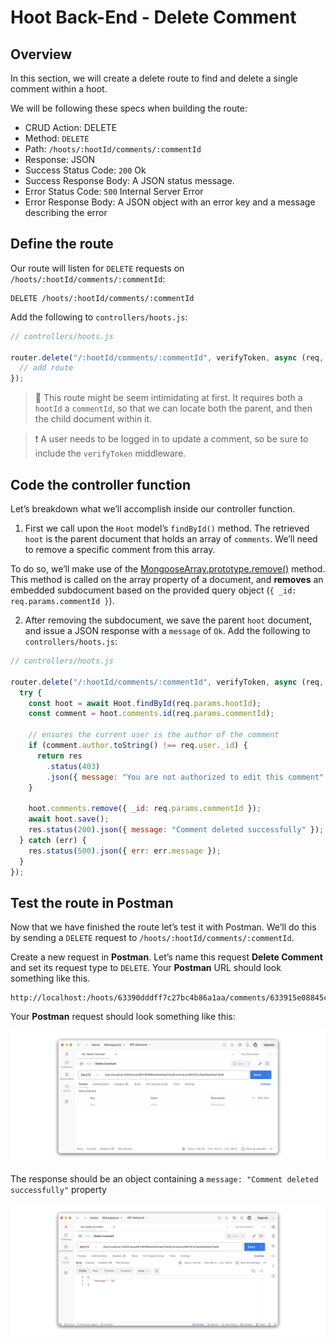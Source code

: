 # Hoot Back-End - Delete Comment

## Overview
In this section, we will create a delete route to find and delete a single comment within a hoot.

We will be following these specs when building the route:

- CRUD Action: DELETE
- Method: `DELETE`
- Path: `/hoots/:hootId/comments/:commentId`
- Response: JSON
- Success Status Code: `200` Ok
- Success Response Body: A JSON status message.
- Error Status Code: `500` Internal Server Error
- Error Response Body: A JSON object with an error key and a message describing the error

## Define the route
Our route will listen for `DELETE` requests on `/hoots/:hootId/comments/:commentId`:

```
DELETE /hoots/:hootId/comments/:commentId
```

Add the following to `controllers/hoots.js`:

```js
// controllers/hoots.js

router.delete("/:hootId/comments/:commentId", verifyToken, async (req, res) => {
  // add route
});
```

> 🧠 This route might be seem intimidating at first. It requires both a `hootId` a `commentId`, so that we can locate both the parent, and then the child document within it.

> ❗ A user needs to be logged in to update a comment, so be sure to include the `verifyToken` middleware.

## Code the controller function
Let’s breakdown what we’ll accomplish inside our controller function.

1. First we call upon the `Hoot` model’s `findById()` method. The retrieved `hoot` is the parent document that holds an array of `comments`. We’ll need to remove a specific comment from this array.

To do so, we’ll make use of the [MongooseArray.prototype.remove()](https://mongoosejs.com/docs/api/documentarray.html) method. This method is called on the array property of a document, and **removes** an embedded subdocument based on the provided query object (`{ _id: req.params.commentId }`).

2. After removing the subdocument, we save the parent `hoot` document, and issue a JSON response with a `message` of `Ok`.
Add the following to `controllers/hoots.js`:

```js
// controllers/hoots.js

router.delete("/:hootId/comments/:commentId", verifyToken, async (req, res) => {
  try {
    const hoot = await Hoot.findById(req.params.hootId);
    const comment = hoot.comments.id(req.params.commentId);

    // ensures the current user is the author of the comment
    if (comment.author.toString() !== req.user._id) {
      return res
        .status(403)
        .json({ message: "You are not authorized to edit this comment" });
    }

    hoot.comments.remove({ _id: req.params.commentId });
    await hoot.save();
    res.status(200).json({ message: "Comment deleted successfully" });
  } catch (err) {
    res.status(500).json({ err: err.message });
  }
});
```

## Test the route in Postman
Now that we have finished the route let’s test it with Postman. We’ll do this by sending a `DELETE` request to `/hoots/:hootId/comments/:commentId`.

Create a new request in **Postman**. Let’s name this request **Delete Comment** and set its request type to `DELETE`. Your **Postman** URL should look something like this.

```
http://localhost:/hoots/63390dddff7c27bc4b86a1aa/comments/633915e08845c5a891cd4bf2
```

Your **Postman** request should look something like this:

![delete comment req](/public/images/delete-req.png)

The response should be an object containing a `message: "Comment deleted successfully"` property

![delete comment req](/public/images/delete-res.png)
